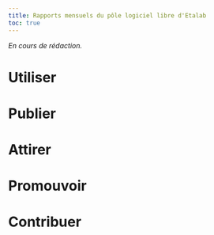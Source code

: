 ```yaml
---
title: Rapports mensuels du pôle logiciel libre d'Etalab
toc: true
---
```


*En cours de rédaction.*

# Utiliser
# Publier
# Attirer
# Promouvoir
# Contribuer
